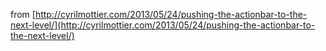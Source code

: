 from [http://cyrilmottier.com/2013/05/24/pushing-the-actionbar-to-the-next-level/](http://cyrilmottier.com/2013/05/24/pushing-the-actionbar-to-the-next-level/)
